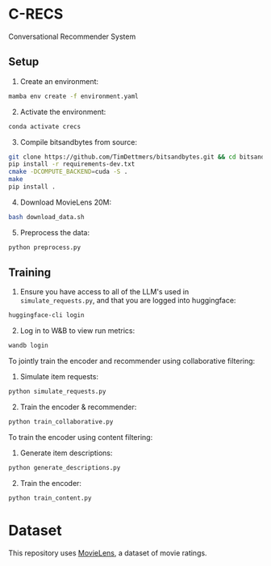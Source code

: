 # C-RECS

Conversational Recommender System
## Setup

1. Create an environment:
```bash
mamba env create -f environment.yaml
```

2. Activate the environment:
```bash
conda activate crecs 
```

3. Compile bitsandbytes from source:
```bash
git clone https://github.com/TimDettmers/bitsandbytes.git && cd bitsandbytes/
pip install -r requirements-dev.txt
cmake -DCOMPUTE_BACKEND=cuda -S .
make
pip install .
```

4. Download MovieLens 20M:
```bash
bash download_data.sh
```

5. Preprocess the data:
```bash
python preprocess.py
```

## Training

1. Ensure you have access to all of the LLM's used in `simulate_requests.py`, and that you are logged into huggingface:
```bash
huggingface-cli login
```

2. Log in to W&B to view run metrics:
```bash
wandb login
```

To jointly train the encoder and recommender using collaborative filtering:

1. Simulate item requests:
```bash
python simulate_requests.py
```

2. Train the encoder & recommender:
```bash
python train_collaborative.py
```

To train the encoder using content filtering:

1. Generate item descriptions:
```bash
python generate_descriptions.py
```

2. Train the encoder:
```bash
python train_content.py
```

# Dataset
This repository uses [MovieLens](https://grouplens.org/datasets/movielens/), a dataset of movie ratings.
